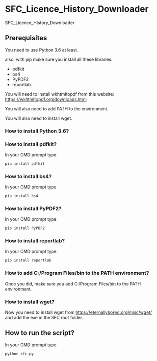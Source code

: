 # SFC_Licence_History_Downloader
SFC_Licence_History_Downloader

## Prerequisites
You need to use Python 3.6 at least.

also, with pip make sure you install all these libraries:
- pdfkit
- bs4
- PyPDF2
- reportlab

You will need to install wkhtmltopdf from this website: https://wkhtmltopdf.org/downloads.html

You will also need to add PATH to the environment.

You will also need to install wget.

### How to install Python 3.6?
### How to install pdfkit?
In your CMD prompt type

```sh
pip install pdfkit
```

### How to install bs4?
In your CMD prompt type

```sh
pip install bs4
```

### How to install PyPDF2?
In your CMD prompt type

```sh
pip install PyPDF2
```

### How to install reportlab?
In your CMD prompt type

```sh
pip install reportlab
```

### How to add C:/Program Files/bin to the PATH environment?
Once you did, make sure you add C:/Program Files/bin to the PATH environment.

### How to install wget?
Now you need to install wget from https://eternallybored.org/misc/wget/ and add the exe in the SFC root folder.

## How to run the script?
In your CMD prompt type
```sh
python sfc.py
```
